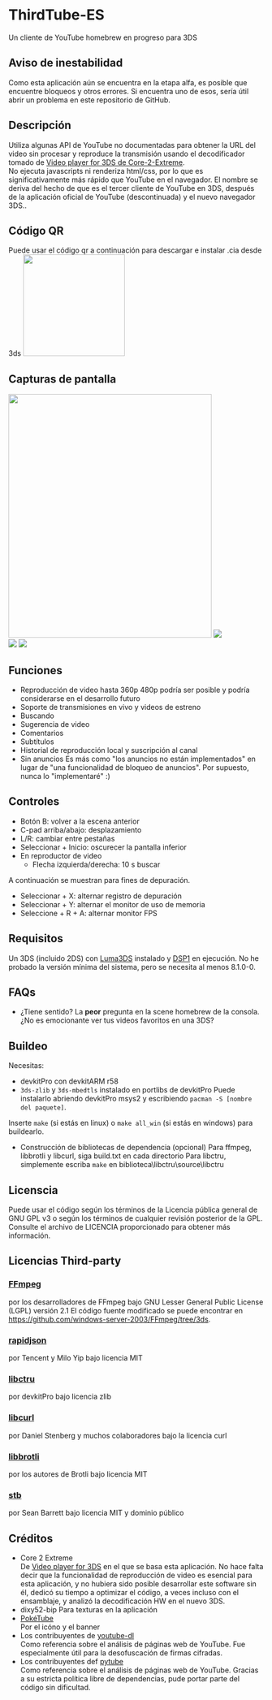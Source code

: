 # ThirdTube-ES

Un cliente de YouTube homebrew en progreso para 3DS 

## Aviso de inestabilidad

Como esta aplicación aún se encuentra en la etapa alfa, es posible que encuentre bloqueos y otros errores.
Si encuentra uno de esos, sería útil abrir un problema en este repositorio de GitHub. 

## Descripción
Utiliza algunas API de YouTube no documentadas para obtener la URL del video sin procesar y reproduce la transmisión usando el decodificador tomado de [Video player for 3DS de Core-2-Extreme](https://github.com/Core-2-Extreme/Video_player_for_3DS).  
No ejecuta javascripts ni renderiza html/css, por lo que es significativamente más rápido que YouTube en el navegador.
El nombre se deriva del hecho de que es el tercer cliente de YouTube en 3DS, después de la aplicación oficial de YouTube (descontinuada) y el nuevo navegador 3DS..  

## Código QR
Puede usar el código qr a continuación para descargar e instalar .cia desde 3ds
<img src="https://github.com/windows-server-2003/ThirdTube/blob/main/images/qr_code.png" width="200" height="200">

## Capturas de pantalla
<img src="https://github.com/windows-server-2003/ThirdTube/blob/main/images/0.jpg" width="400" height="480"> ![](https://github.com/windows-server-2003/ThirdTube/blob/main/images/1.bmp)  
![](https://github.com/windows-server-2003/ThirdTube/blob/main/images/3.bmp) ![](https://github.com/windows-server-2003/ThirdTube/blob/main/images/4.bmp)  

## Funciones

- Reproducción de video hasta 360p
   480p podría ser posible y podría considerarse en el desarrollo futuro
 - Soporte de transmisiones en vivo y videos de estreno
 - Buscando
 - Sugerencia de video
 - Comentarios
 - Subtítulos
 - Historial de reproducción local y suscripción al canal
 - Sin anuncios
   Es más como "los anuncios no están implementados" en lugar de "una funcionalidad de bloqueo de anuncios".
   Por supuesto, nunca lo "implementaré" :)

## Controles

- Botón B: volver a la escena anterior
 - C-pad arriba/abajo: desplazamiento
 - L/R: cambiar entre pestañas
 - Seleccionar + Inicio: oscurecer la pantalla inferior
 - En reproductor de video
    - Flecha izquierda/derecha: 10 s buscar

A continuación se muestran para fines de depuración.

 - Seleccionar + X: alternar registro de depuración
 - Seleccionar + Y: alternar el monitor de uso de memoria
 - Seleccione + R + A: alternar monitor FPS



## Requisitos
Un 3DS (incluido 2DS) con [Luma3DS](https://github.com/LopezTutoriales/Luma3DS_3GX_Loader_ESP.git) instalado y [DSP1](https://github.com/LopezTutoriales/DSP1-Spanish) en ejecución.
No he probado la versión mínima del sistema, pero se necesita al menos 8.1.0-0.  

## FAQs

- ¿Tiene sentido?
   La **peor** pregunta en la scene homebrew de la consola. ¿No es emocionante ver tus videos favoritos en una 3DS?

## Buildeo
Necesitas:

 - devkitPro con devkitARM r58  
 - ```3ds-zlib``` y ```3ds-mbedtls``` instalado en portlibs de devkitPro
   Puede instalarlo abriendo devkitPro msys2 y escribiendo ```pacman -S [nombre del paquete]```.

Inserte ```make``` (si estás en linux) o ```make all_win``` (si estás en windows) para buildearlo.  

- Construcción de bibliotecas de dependencia (opcional)
   Para ffmpeg, libbrotli y libcurl, siga build.txt en cada directorio
   Para libctru, simplemente escriba ```make``` en biblioteca\libctru\source\libctru

## Licenscia
Puede usar el código según los términos de la Licencia pública general de GNU GPL v3 o según los términos de cualquier revisión posterior de la GPL. Consulte el archivo de LICENCIA proporcionado para obtener más información.

## Licencias Third-party

### [FFmpeg](https://ffmpeg.org/)
por los desarrolladores de FFmpeg bajo GNU Lesser General Public License (LGPL) versión 2.1
El código fuente modificado se puede encontrar en https://github.com/windows-server-2003/FFmpeg/tree/3ds.  
### [rapidjson](https://github.com/Tencent/rapidjson)
por Tencent y Milo Yip bajo licencia MIT 
### [libctru](https://github.com/devkitPro/libctru)
por devkitPro bajo licencia zlib
### [libcurl](https://curl.se/)
por Daniel Stenberg y muchos colaboradores bajo la licencia curl
### [libbrotli](https://github.com/google/brotli)  
por los autores de Brotli bajo licencia MIT
### [stb](https://github.com/nothings/stb/)
por Sean Barrett bajo licencia MIT y dominio público 

## Créditos
* Core 2 Extreme  
  De [Video player for 3DS](https://github.com/Core-2-Extreme/Video_player_for_3DS) en el que se basa esta aplicación.
  No hace falta decir que la funcionalidad de reproducción de video es esencial para esta aplicación, y no hubiera sido posible desarrollar este software sin él, dedicó su tiempo a optimizar el código, a veces incluso con el ensamblaje, y analizó la decodificación HW en el nuevo 3DS.
* dixy52-bip 
  Para texturas en la aplicación
* [PokéTube](https://github.com/Poketubepoggu)  
  Por el icóno y el banner
* Los contribuyentes de [youtube-dl](https://github.com/ytdl-org/youtube-dl)  
  Como referencia sobre el análisis de páginas web de YouTube. Fue especialmente útil para la desofuscación de firmas cifradas.
* Los contribuyentes def [pytube](https://github.com/pytube/pytube)  
  Como referencia sobre el análisis de páginas web de YouTube. Gracias a su estricta política libre de dependencias, pude portar parte del código sin dificultad.  

